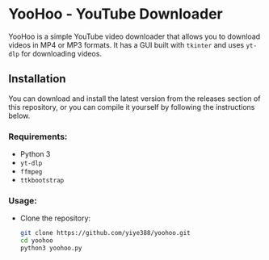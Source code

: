 # YooHoo - YouTube Downloader

YooHoo is a simple YouTube video downloader that allows you to download videos in MP4 or MP3 formats. It has a GUI built with `tkinter` and uses `yt-dlp` for downloading videos.

## Installation

You can download and install the latest version from the releases section of this repository, or you can compile it yourself by following the instructions below.

### Requirements:
- Python 3
- `yt-dlp`
- `ffmpeg`
- `ttkbootstrap`

### Usage:
- Clone the repository:
  ```bash
  git clone https://github.com/yiye388/yoohoo.git
  cd yoohoo
  python3 yoohoo.py
